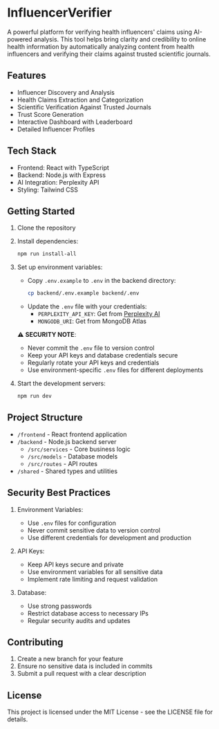 # InfluencerVerifier

A powerful platform for verifying health influencers' claims using AI-powered analysis. This tool helps bring clarity and credibility to online health information by automatically analyzing content from health influencers and verifying their claims against trusted scientific journals.

## Features

- Influencer Discovery and Analysis
- Health Claims Extraction and Categorization
- Scientific Verification Against Trusted Journals
- Trust Score Generation
- Interactive Dashboard with Leaderboard
- Detailed Influencer Profiles

## Tech Stack

- Frontend: React with TypeScript
- Backend: Node.js with Express
- AI Integration: Perplexity API
- Styling: Tailwind CSS

## Getting Started

1. Clone the repository
2. Install dependencies:
   ```bash
   npm run install-all
   ```

3. Set up environment variables:
   - Copy `.env.example` to `.env` in the backend directory:
     ```bash
     cp backend/.env.example backend/.env
     ```
   - Update the `.env` file with your credentials:
     - `PERPLEXITY_API_KEY`: Get from [Perplexity AI](https://www.perplexity.ai/)
     - `MONGODB_URI`: Get from MongoDB Atlas
   
   ⚠️ **SECURITY NOTE**: 
   - Never commit the `.env` file to version control
   - Keep your API keys and database credentials secure
   - Regularly rotate your API keys and credentials
   - Use environment-specific `.env` files for different deployments

4. Start the development servers:
   ```bash
   npm run dev
   ```

## Project Structure

- `/frontend` - React frontend application
- `/backend` - Node.js backend server
  - `/src/services` - Core business logic
  - `/src/models` - Database models
  - `/src/routes` - API routes
- `/shared` - Shared types and utilities

## Security Best Practices

1. Environment Variables:
   - Use `.env` files for configuration
   - Never commit sensitive data to version control
   - Use different credentials for development and production

2. API Keys:
   - Keep API keys secure and private
   - Use environment variables for all sensitive data
   - Implement rate limiting and request validation

3. Database:
   - Use strong passwords
   - Restrict database access to necessary IPs
   - Regular security audits and updates

## Contributing

1. Create a new branch for your feature
2. Ensure no sensitive data is included in commits
3. Submit a pull request with a clear description

## License

This project is licensed under the MIT License - see the LICENSE file for details. 